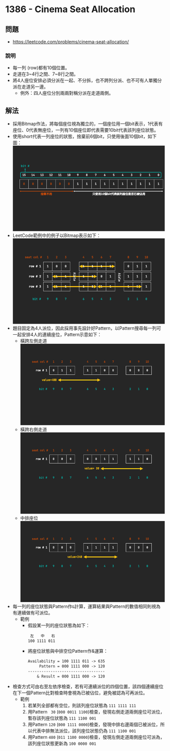 # 1386 - Cinema Seat Allocation

## 問題

- https://leetcode.com/problems/cinema-seat-allocation/

### 說明

- 每一列 (row)都有10個位置。
- 走道在3~4行之間、7~8行之間。
- 將4人座位安排必須分派在一起、不分拆，也不跨列分派、也不可有人單獨分派在走道另一邊。
    - 例外：四人座位分別兩兩對稱分派在走道兩側。

## 解法

- 採用Bitmap作法，將每個座位視為獨立的，一個座位用一個bit表示，1代表有座位、0代表無座位，一列有10個座位即代表需要10bit代表該列座位狀態。
- 使用short代表一列座位的狀態，捨棄前6個bit，只使用後面10個bit，如下圖：<br>![](./img/bit.png)
- LeetCode範例中的例子以Bitmap表示如下：<br>![](./img/example%20with%20bitmap.png)
- 題目固定為4人派位，因此採用事先設計好Pattern，以Pattern搜尋每一列可一起安排4人的連續座位，Pattern示意如下：
    - 橫跨左側走道<br>![](./img/pattern_left.png)
    - 橫跨右側走道<br>![](./img/pattern_right.png)
    - 中排座位<br>![](./img/pattern_middle.png)
- 每一列的座位狀態與Pattern作`&`計算，運算結果與Pattern的數值相同則視為有連續做有可派位。
  - 範例
    - 假設某一列的座位狀態為如下：
      ```text
       左   中   右
      100 1111 011
      ```
    - 將座位狀態與中排空位Pattern作&運算：
      ```text
      Availability = 100 1111 011 -> 635
           Pattern = 000 1111 000 -> 120
      ----------------------------------
          & Result = 000 1111 000 -> 120
      ```
- 檢查方式可由右至左依序檢查，若有可連續派位的四個位置，該四個連續座位在下一個Pattern比對檢查時會視為已被佔位，避免被認為可再派位。
  - 範例
    1. 若某列全部都有空位，則該列座位狀態為 `111 1111 111`
    2. 用Pattern ` 30` (`000 0011 1100`)檢查，發現右側走道兩側座位可派位，暫存該列座位狀態為 `111 1100 001`
    3. 用Pattern `120` (`000 1111 0000`)檢查，發現中排右邊兩個已被派位，所以代表中排無法派位，該列座位狀態仍為 `111 1100 001`
    4. 用Pattern `480` (`011 1100 0000`)檢查，發現左側走道兩側座位可派為，該列座位狀態更新為 `100 0000 001`
    
